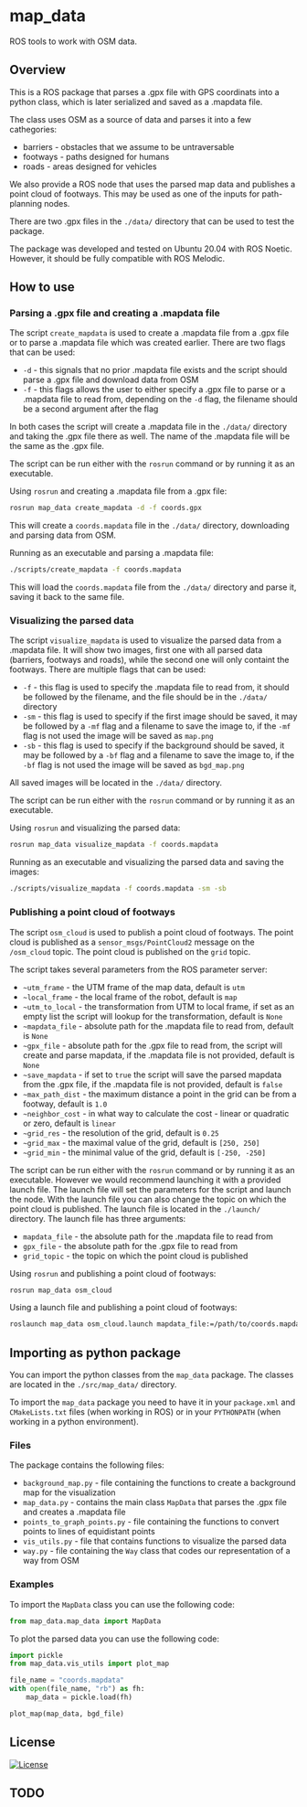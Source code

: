 # map_data
ROS tools to work with OSM data.

## Overview
This is a ROS package that parses a .gpx file with GPS coordinats into a python class, which is later serialized and saved as a .mapdata file.

The class uses OSM as a source of data and parses it into a few cathegories:
- barriers - obstacles that we assume to be untraversable
- footways - paths designed for humans
- roads - areas designed for vehicles

We also provide a ROS node that uses the parsed map data and publishes a point cloud of footways. This may be used as one of the inputs for path-planning nodes.

There are two .gpx files in the `./data/` directory that can be used to test the package.

The package was developed and tested on Ubuntu 20.04 with ROS Noetic. However, it should be fully compatible with ROS Melodic.

## How to use
### Parsing a .gpx file and creating a .mapdata file
The script `create_mapdata` is used to create a .mapdata file from a .gpx file or to parse a .mapdata file which was created earlier.
There are two flags that can be used:
- `-d` - this signals that no prior .mapdata file exists and the script should parse a .gpx file and download data from OSM
- `-f` - this flags allows the user to either specify a .gpx file to parse or a .mapdata file to read from, depending on the `-d` flag, the filename should be a second argument after the flag

In both cases the script will create a .mapdata file in the `./data/` directory and taking the .gpx file there as well. The name of the .mapdata file will be the same as the .gpx file.

The script can be run either with the `rosrun` command or by running it as an executable.

Using `rosrun` and creating a .mapdata file from a .gpx file:
```bash
rosrun map_data create_mapdata -d -f coords.gpx
```
This will create a `coords.mapdata` file in the `./data/` directory, downloading and parsing data from OSM.

Running as an executable and parsing a .mapdata file:
```bash
./scripts/create_mapdata -f coords.mapdata
```
This will load the `coords.mapdata` file from the `./data/` directory and parse it, saving it back to the same file.

### Visualizing the parsed data
The script `visualize_mapdata` is used to visualize the parsed data from a .mapdata file. It will show two images, first one with all parsed data (barriers, footways and roads), while the second one will only containt the footways. There are multiple flags that can be used:
- `-f` - this flag is used to specify the .mapdata file to read from, it should be followed by the filename, and the file should be in the `./data/` directory
- `-sm` - this flag is used to specify if the first image should be saved, it may be followed by a `-mf` flag and a filename to save the image to, if the `-mf` flag is not used the image will be saved as `map.png`
- `-sb` - this flag is used to specify if the background should be saved, it may be followed by a `-bf` flag and a filename to save the image to, if the `-bf` flag is not used the image will be saved as `bgd_map.png`

All saved images will be located in the `./data/` directory.

The script can be run either with the `rosrun` command or by running it as an executable.

Using `rosrun` and visualizing the parsed data:
```bash
rosrun map_data visualize_mapdata -f coords.mapdata
```

Running as an executable and visualizing the parsed data and saving the images:
```bash
./scripts/visualize_mapdata -f coords.mapdata -sm -sb
```

### Publishing a point cloud of footways
The script `osm_cloud` is used to publish a point cloud of footways. The point cloud is published as a `sensor_msgs/PointCloud2` message on the `/osm_cloud` topic. The point cloud is published on the `grid` topic.

The script takes several parameters from the ROS parameter server:
- `~utm_frame` - the UTM frame of the map data, default is `utm`
- `~local_frame` - the local frame of the robot, default is `map`
- `~utm_to_local` - the transformation from UTM to local frame, if set as an empty list the script will lookup for the transformation, default is `None`
- `~mapdata_file` - absolute path for the .mapdata file to read from, default is `None`
- `~gpx_file` - absolute path for the .gpx file to read from, the script will create and parse mapdata, if the .mapdata file is not provided, default is `None`
- `~save_mapdata` - if set to `true` the script will save the parsed mapdata from the .gpx file, if the .mapdata file is not provided, default is `false`
- `~max_path_dist` - the maximum distance a point in the grid can be from a footway, default is `1.0`
- `~neighbor_cost` - in what way to calculate the cost - linear or quadratic or zero, default is `linear`
- `~grid_res` - the resolution of the grid, default is `0.25`
- `~grid_max` - the maximal value of the grid, default is `[250, 250]`
- `~grid_min` - the minimal value of the grid, default is `[-250, -250]`

The script can be run either with the `rosrun` command or by running it as an executable. However we would recommend launching it with a provided launch file. The launch file will set the parameters for the script and launch the node. With the launch file you can also change the topic on which the point cloud is published. The launch file is located in the `./launch/` directory. The launch file has three arguments:
- `mapdata_file` - the absolute path for the .mapdata file to read from
- `gpx_file` - the absolute path for the .gpx file to read from
- `grid_topic` - the topic on which the point cloud is published

Using `rosrun` and publishing a point cloud of footways:
```bash
rosrun map_data osm_cloud
```

Using a launch file and publishing a point cloud of footways:
```bash
roslaunch map_data osm_cloud.launch mapdata_file:=/path/to/coords.mapdata grid_topic:=/osm_cloud
```

## Importing as python package
You can import the python classes from the `map_data` package. The classes are located in the `./src/map_data/` directory.

To import the `map_data` package you need to have it in your `package.xml` and `CMakeLists.txt` files (when working in ROS) or in your `PYTHONPATH` (when working in a python environment).

### Files
The package contains the following files:
- `background_map.py` - file containing the functions to create a background map for the visualization
- `map_data.py` - contains the main class `MapData` that parses the .gpx file and creates a .mapdata file
- `points_to_graph_points.py` - file containing the functions to convert points to lines of equidistant points
- `vis_utils.py` - file that contains functions to visualize the parsed data
- `way.py` - file containing the `Way` class that codes our representation of a way from OSM

### Examples
To import the `MapData` class you can use the following code:
```python
from map_data.map_data import MapData
```
To plot the parsed data you can use the following code:
```python
import pickle
from map_data.vis_utils import plot_map

file_name = "coords.mapdata"
with open(file_name, "rb") as fh:
    map_data = pickle.load(fh)

plot_map(map_data, bgd_file)
```

## License

[![License](https://img.shields.io/badge/License-BSD_3--Clause-blue.svg)](https://github.com/vras-robotour/map_data/blob/master/LICENSE)

## TODO
